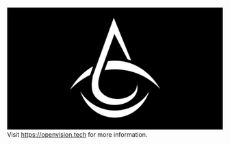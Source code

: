 ![Open Vision](https://raw.githubusercontent.com/OpenVisionE2/.github/master/ov.jpg) 
Visit https://openvision.tech for more information.
